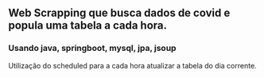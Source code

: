 ## Web Scrapping que busca dados de covid e popula uma tabela a cada hora.

### Usando java, springboot, mysql, jpa, jsoup


Utilização do scheduled para a cada hora atualizar a tabela do dia corrente.

